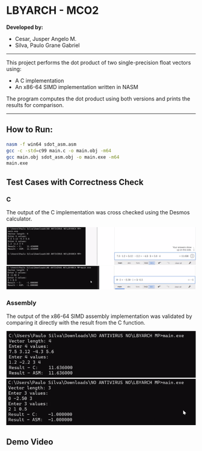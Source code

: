 # LBYARCH - MCO2

**Developed by:**
- Cesar, Jusper Angelo M.
- Silva, Paulo Grane Gabriel

---

This project performs the dot product of two single-precision float vectors using:
- A C implementation
- An x86-64 SIMD implementation written in NASM

The program computes the dot product using both versions and prints the results for comparison.

---

## How to Run:

```bash
nasm -f win64 sdot_asm.asm
gcc -c -std=c99 main.c -o main.obj -m64
gcc main.obj sdot_asm.obj -o main.exe -m64
main.exe
```

## Test Cases with Correctness Check

### C

The output of the C implementation was cross checked using the Desmos calculator.

![c_check_0.png](./resources/c_check_0.png)
![c_check_1.png](./resources/c_check_1.png)

### Assembly

The output of the x86-64 SIMD assembly implementation was validated by comparing it directly with the result from the C function.

![asm_check_0.png](./resources/asm_check_0.png)
![asm_check_0.png](./resources/asm_check_1.png)

## Demo Video


